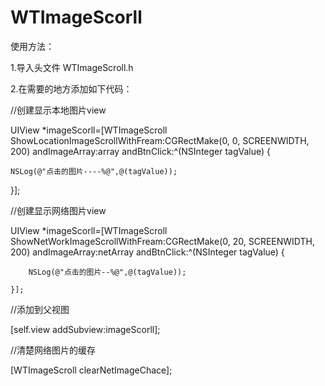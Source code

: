 # WTImageScorll


使用方法：

1.导入头文件  WTImageScroll.h 

2.在需要的地方添加如下代码：

//创建显示本地图片view

UIView *imageScorll=[WTImageScroll ShowLocationImageScrollWithFream:CGRectMake(0, 0, SCREENWIDTH, 200) andImageArray:array andBtnClick:^(NSInteger tagValue) {

    NSLog(@"点击的图片----%@",@(tagValue));
    
   }];
   
//创建显示网络图片view

UIView *imageScorll=[WTImageScroll ShowNetWorkImageScrollWithFream:CGRectMake(0, 20, SCREENWIDTH, 200) andImageArray:netArray andBtnClick:^(NSInteger tagValue) {

        NSLog(@"点击的图片--%@",@(tagValue));
        
    }];


//添加到父视图

[self.view addSubview:imageScorll];

//清楚网络图片的缓存

[WTImageScroll clearNetImageChace];
